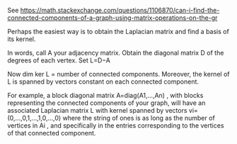 See <https://math.stackexchange.com/questions/1106870/can-i-find-the-connected-components-of-a-graph-using-matrix-operations-on-the-gr>

Perhaps the easiest way is to obtain the Laplacian matrix and find a basis of its kernel.

In words, call A your adjacency matrix. Obtain the diagonal matrix D of the degrees of each vertex. Set L=D−A

Now dim ker L = number of connected components. Moreover, the kernel of L is spanned by vectors constant on each connected component.

For example, a block diagonal matrix A=diag(A1,…,An)
, with blocks representing the connected components of your graph, will have an associated Laplacian matrix L
 with kernel spanned by vectors vi=(0,…,0,1,…,1,0,…,0)
 where the string of ones is as long as the number of vertices in Ai
, and specifically in the entries corresponding to the vertices of that connected component.
